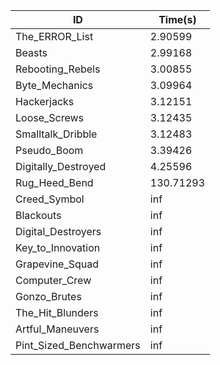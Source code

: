 |ID|Time(s)|
|-|-|
|The_ERROR_List|2.90599|
|Beasts|2.99168|
|Rebooting_Rebels|3.00855|
|Byte_Mechanics|3.09964|
|Hackerjacks|3.12151|
|Loose_Screws|3.12435|
|Smalltalk_Dribble|3.12483|
|Pseudo_Boom|3.39426|
|Digitally_Destroyed|4.25596|
|Rug_Heed_Bend|130.71293|
|Creed_Symbol|inf|
|Blackouts|inf|
|Digital_Destroyers|inf|
|Key_to_Innovation|inf|
|Grapevine_Squad|inf|
|Computer_Crew|inf|
|Gonzo_Brutes|inf|
|The_Hit_Blunders|inf|
|Artful_Maneuvers|inf|
|Pint_Sized_Benchwarmers|inf|
